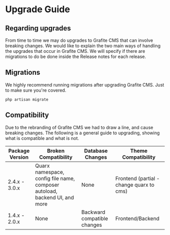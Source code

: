 # Upgrade Guide

Regarding upgrades
-----
From time to time we may do upgrades to Grafite CMS that can involve breaking changes. We would like to explain the two main ways of handling the upgrades that occur in Grafite CMS. We will specify if there are migrations to do be done inside the Release notes for each release.

## Migrations
We highly recommend running migrations after upgrading Grafite CMS. Just to make sure you're covered.

```
php artisan migrate
```

## Compatibility

Due to the rebranding of Grafite CMS we had to draw a line, and cause breaking changes. The following is a general guide to upgrading, showing what is compatible and what is not.

| Package Version | Broken Compatibility | Database Changes | Theme Compatibility |
|-----------------|-----------------|-----------------|-----------------|
| 2.4.x - 3.0.x | Quarx namespace, config file name, composer autoload, backend UI, and more | None | Frontend (partial - change quarx to cms) |
| 1.4.x - 2.0.x | None | Backward compatible changes | Frontend/Backend |